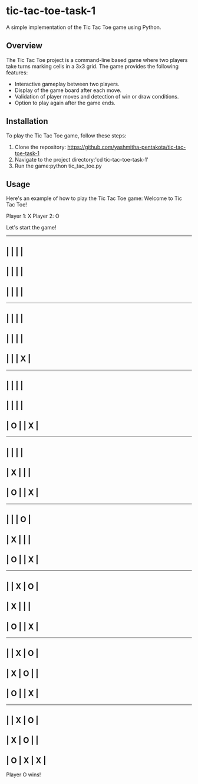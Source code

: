 # tic-tac-toe-task-1

A simple implementation of the Tic Tac Toe game using Python.

## Overview

The Tic Tac Toe project is a command-line based game where two players take turns marking cells in a 3x3 grid. The game provides the following features:

- Interactive gameplay between two players.
- Display of the game board after each move.
- Validation of player moves and detection of win or draw conditions.
- Option to play again after the game ends.
## Installation

To play the Tic Tac Toe game, follow these steps:

1. Clone the repository: https://github.com/yashmitha-pentakota/tic-tac-toe-task-1 
2. Navigate to the project directory:'cd tic-tac-toe-task-1' 
3. Run the game:python tic_tac_toe.py
## Usage

Here's an example of how to play the Tic Tac Toe game:
Welcome to Tic Tac Toe!

Player 1: X
Player 2: O

Let's start the game!

-------------
|   |   |   |
-------------
|   |   |   |
-------------
|   |   |   |
-------------
-------------
|   |   |   |
-------------
|   |   |   |
-------------
|   |   | X |
-------------
-------------
|   |   |   |
-------------
|   |   |   |
-------------
| O |   | X |
-------------
-------------
|   |   |   |
-------------
| X |   |   |
-------------
| O |   | X |
-------------
-------------
|   |   | O |
-------------
| X |   |   |
-------------
| O |   | X |
-------------
-------------
|   | X | O |
-------------
| X |   |   |
-------------
| O |   | X |
-------------
-------------
|   | X | O |
-------------
| X | O |   |
-------------
| O |   | X |
-------------
-------------
|   | X | O |
-------------
| X | O |   |
-------------
| O | X | X |
-------------
Player O wins!




